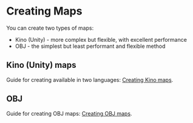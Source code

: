 ﻿# Creating Maps

You can create two types of maps:
* Kino (Unity) - more complex but flexible, with excellent performance
* OBJ - the simplest but least performant and flexible method

## Kino (Unity) maps

Guide for creating available in two languages: [Creating Kino maps](MapsKinoInfo.md).

## OBJ

Guide for creating OBJ maps: [Creating OBJ maps](MapsOBJ.md).
